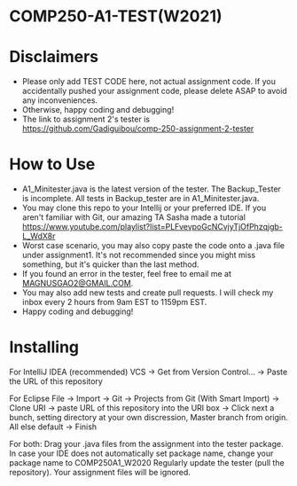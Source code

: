 # COMP250-A1-TEST(W2021)
# Disclaimers
- Please only add TEST CODE here, not actual assignment code. If you accidentally pushed your assignment code, please delete ASAP to avoid any inconveniences.
- Otherwise, happy coding and debugging!
- The link to assignment 2's tester is https://github.com/Gadiguibou/comp-250-assignment-2-tester
# How to Use
- A1_Minitester.java is the latest version of the tester. The Backup_Tester is incomplete. All tests in Backup_tester are in A1_Minitester.java. 
- You may clone this repo to your Intellij or your preferred IDE. If you aren't familiar with Git, our amazing TA Sasha made a tutorial https://www.youtube.com/playlist?list=PLFvevpoGcNCvjyTjOfPhzqjgb-L_WdX8r
- Worst case scenario, you may also copy paste the code onto a .java file under assignment1. It's not recommended since you might miss something, but it's quicker than the last method.
- If you found an error in the tester, feel free to email me at MAGNUSGAO2@GMAIL.COM. 
- You may also add new tests and create pull requests. I will check my inbox every 2 hours from 9am EST to 1159pm EST. 
- Happy coding and debugging!

# Installing
For IntelliJ IDEA (recommended)
VCS -> Get from Version Control... -> Paste the URL of this repository

For Eclipse
File -> Import -> Git -> Projects from Git (With Smart Import) -> Clone URI -> paste URL of this repository into the URI box -> Click next a bunch, setting directory at your own discression, Master branch from origin. All else default -> Finish

For both:
Drag your .java files from the assignment into the tester package.
In case your IDE does not automatically set package name, change your package name to COMP250A1_W2020
Regularly update the tester (pull the repository). Your assignment files will be ignored.
